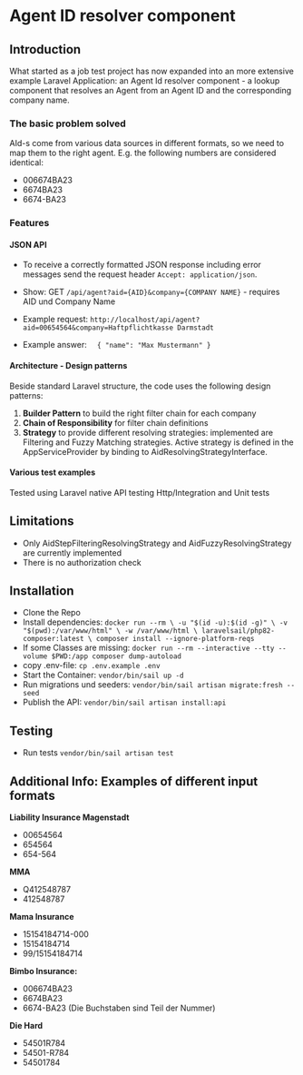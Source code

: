 # Agent ID resolver component


## Introduction
What started as a job test project has now expanded into an more extensive example Laravel Application: an Agent Id resolver component - a lookup component that resolves an Agent from an Agent ID and the corresponding company name. 

### The basic problem solved
AId-s come from various data sources in different formats, so we need to map them to the right agent. E.g. the following numbers are considered identical:
- 006674BA23
- 6674BA23
- 6674-BA23

### Features
#### JSON API
* To receive a correctly formatted JSON response including error messages send the request header `Accept: application/json`.

* Show: GET `/api/agent?aid={AID}&company={COMPANY NAME}` - requires AID und Company Name
* Example request: `http://localhost/api/agent?aid=00654564&company=Haftpflichtkasse Darmstadt`
* Example answer:
  `  {
  "name": "Max Mustermann"
  }`

#### Architecture - Design patterns
Beside standard Laravel structure, the code uses the following design patterns: 
  1. **Builder Pattern** to build the right filter chain for each company
  2. **Chain of Responsibility** for filter chain definitions
  3. **Strategy** to provide different resolving strategies: implemented are Filtering and Fuzzy Matching strategies. Active strategy is defined in the AppServiceProvider by binding to AidResolvingStrategyInterface.

#### Various test examples
Tested using Laravel native API testing Http/Integration and Unit tests

## Limitations
* Only AidStepFilteringResolvingStrategy and AidFuzzyResolvingStrategy are currently implemented
* There is no authorization check

## Installation
* Clone the Repo
* Install dependencies: `docker run --rm \
  -u "$(id -u):$(id -g)" \
  -v "$(pwd):/var/www/html" \
  -w /var/www/html \
  laravelsail/php82-composer:latest \
  composer install --ignore-platform-reqs`
* If some Classes are missing: `docker run --rm --interactive --tty --volume $PWD:/app composer dump-autoload`
* copy .env-file: `cp .env.example .env`
* Start the Container: `vendor/bin/sail up -d`
* Run migrations und seeders: `vendor/bin/sail artisan migrate:fresh --seed`
* Publish the API: `vendor/bin/sail artisan install:api`

## Testing
* Run tests `vendor/bin/sail artisan test`

## Additional Info: Examples of different input formats
**Liability Insurance Magenstadt**
- 00654564
- 654564
- 654-564

**MMA**
- Q412548787
- 412548787

**Mama Insurance**
- 15154184714-000
- 15154184714
- 99/15154184714

**Bimbo Insurance:**
- 006674BA23
- 6674BA23
- 6674-BA23
  (Die Buchstaben sind Teil der Nummer)

**Die Hard**
- 54501R784
- 54501-R784
- 54501784

